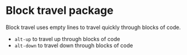 # Block travel package

Block travel uses empty lines to travel quickly
through blocks of code.

* `alt-up` to travel up through blocks of code
* `alt-down` to travel down through blocks of code
